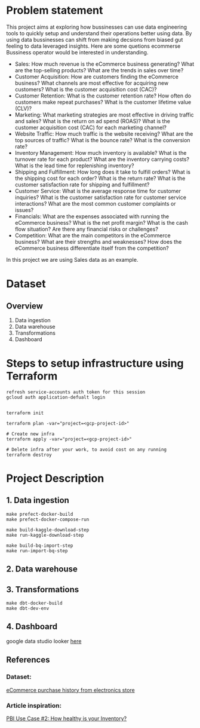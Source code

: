 # Problem statement
This project aims at exploring how bussinesses can use data engineering tools to quickly setup and understand their operations better using data. By using data bussinesses can shift from making decsions from biased gut feeling to data leveraged insights.
Here are some quetions ecommerse Bussiness operator would be interested in understanding.
- Sales: How much revenue is the eCommerce business generating? What are the top-selling products? What are the trends in sales over time?
- Customer Acquisition: How are customers finding the eCommerce business? What channels are most effective for acquiring new customers? What is the customer acquisition cost (CAC)?
- Customer Retention: What is the customer retention rate? How often do customers make repeat purchases? What is the customer lifetime value (CLV)?
- Marketing: What marketing strategies are most effective in driving traffic and sales? What is the return on ad spend (ROAS)? What is the customer acquisition cost (CAC) for each marketing channel?
- Website Traffic: How much traffic is the website receiving? What are the top sources of traffic? What is the bounce rate? What is the conversion rate?
- Inventory Management: How much inventory is available? What is the turnover rate for each product? What are the inventory carrying costs? What is the lead time for replenishing inventory?
- Shipping and Fulfillment: How long does it take to fulfill orders? What is the shipping cost for each order? What is the return rate? What is the customer satisfaction rate for shipping and fulfillment?
- Customer Service: What is the average response time for customer inquiries? What is the customer satisfaction rate for customer service interactions? What are the most common customer complaints or issues?
- Financials: What are the expenses associated with running the eCommerce business? What is the net profit margin? What is the cash flow situation? Are there any financial risks or challenges?
- Competition: What are the main competitors in the eCommerce business? What are their strengths and weaknesses? How does the eCommerce business differentiate itself from the competition?

In this project we are using Sales data as an example.

# Dataset



## Overview
1. Data ingestion
2. Data warehouse
3. Transformations
4. Dashboard

# Steps to setup infrastructure using Terraform
```
refresh service-accounts auth token for this session
gcloud auth application-defualt login


terraform init

terraform plan -var="project=<gcp-project-id>"
```
```
# Create new infra
terraform apply -var="project=<gcp-project-id>"
```

```
# Delete infra after your work, to avoid cost on any running
terraform destroy
```

# Project Description
## 1. Data ingestion

```
make prefect-docker-build
make prefect-docker-compose-run
```

```
make build-kaggle-download-step
make run-kaggle-download-step
```
```
make build-bq-import-step
make run-import-bq-step
```
## 2. Data warehouse

## 3. Transformations
```
make dbt-docker-build
make dbt-dev-env
```

## 4. Dashboard 
google data studio
looker [here](https://lookerstudio.google.com/s/nZ_rDTE-aZg)

## References
### Dataset: 
[eCommerce purchase history from electronics store](https://www.kaggle.com/datasets/mkechinov/ecommerce-purchase-history-from-electronics-store)

### Article inspiration: 
[PBI Use Case #2: How healthy is your Inventory?](https://medium.com/@dfme69/how-healthy-is-your-inventory-69d40468dfdc)

